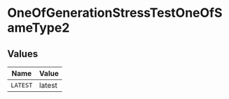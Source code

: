 # OneOfGenerationStressTestOneOfSameType2


## Values

| Name     | Value    |
| -------- | -------- |
| `LATEST` | latest   |
